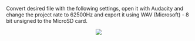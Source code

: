Convert desired file with the following settings, open it with Audacity and change the project rate to 62500Hz and export it using WAV (Microsoft) - 8 bit unsigned to the MicroSD card.

<p align="center"><img src="https://github.com/sabinM1/Seraphim2.0/blob/master/MicroSD/settings.png" /></p>
